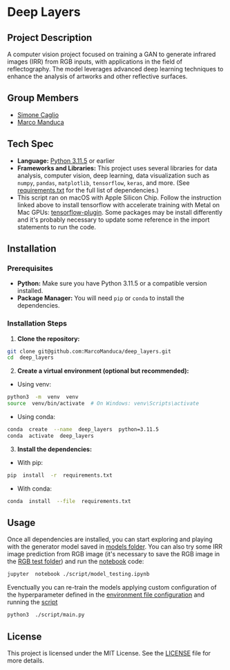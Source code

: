 # Deep Layers

## Project Description
A computer vision project focused on training a GAN to generate infrared images (IRR) from RGB inputs, with applications in the field of reflectography. The model leverages advanced deep learning techniques to enhance the analysis of artworks and other reflective surfaces.

## Group Members
- [Simone Caglio](https://github.com/SimoneFisico)
- [Marco Manduca](https://github.com/MarcoManduca)

## Tech Spec
-  **Language:** [Python 3.11.5](https://www.python.org/downloads/release/python-3115/) or earlier
-  **Frameworks and Libraries:** This project uses several libraries for data analysis, computer vision, deep learning, data visualization such as `numpy`, `pandas`, `matplotlib`, `tensorflow`, `keras`, and more. (See [requirements.txt](./requirements.txt) for the full list of dependencies.)
- This script ran on macOS with Apple Silicon Chip. Follow the instruction linked above to install tensorflow with accelerate training with Metal on Mac GPUs: [tensorflow-plugin](https://developer.apple.com/metal/tensorflow-plugin/). Some packages may be install differently and it's probably necessary to update some reference in the import statements to run the code.

## Installation
### Prerequisites
-  **Python:** Make sure you have Python 3.11.5 or a compatible version installed.
-  **Package Manager:** You will need `pip` or `conda` to install the dependencies.
### Installation Steps
1.  **Clone the repository:**

```bash
git clone git@github.com:MarcoManduca/deep_layers.git
cd  deep_layers
```
2.  **Create a virtual environment (optional but recommended):**
- Using venv:
```bash
python3  -m  venv  venv
source  venv/bin/activate  # On Windows: venv\Scripts\activate
```
- Using conda:
```bash
conda  create  --name  deep_layers  python=3.11.5
conda  activate  deep_layers
```
3.  **Install the dependencies:**
- With pip:
```bash
pip  install  -r  requirements.txt
```
- With conda:
```bash
conda  install  --file  requirements.txt
```

## Usage
Once all dependencies are installed, you can start exploring and playing with the generator model saved in [models folder](./models/). You can also try some IRR image prediction from RGB image (it's necessary to save the RGB image in the [RGB test folder](./data/test/rgb/)) and run the [notebook](./script/model_testing.ipynb) code:
```bash
jupyter  notebook ./script/model_testing.ipynb
```

Evenctually you can re-train the models applying custom configuration of the hyperparameter defined in the [environment file configuration](.env) and running the [script](./script/main.py)
```bash
python3  ./script/main.py
```
## License
This project is licensed under the MIT License. See the [LICENSE](./LICENSE) file for more details.
